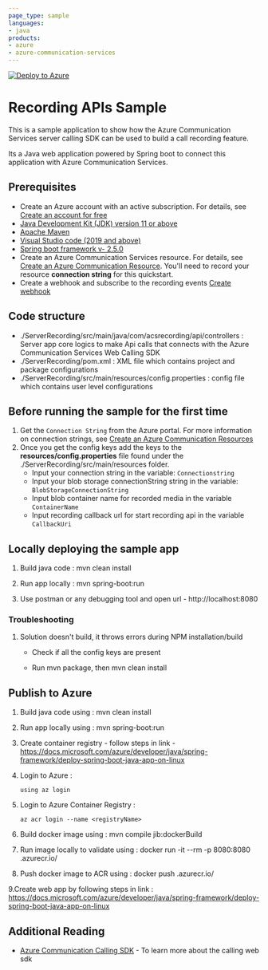 ```yaml
---
page_type: sample
languages:
- java
products:
- azure
- azure-communication-services
---
```


[![Deploy to Azure](https://aka.ms/deploytoazurebutton)](https://portal.azure.com/#create/Microsoft.Template/uri/https%3A%2F%2Fraw.githubusercontent.com%2FAzure-Samples%2Fcommunication-services-web-calling-hero%2Fmain%2Fdeploy%2Fazuredeploy.json)

# Recording APIs Sample

This is a sample application to show how the Azure Communication Services server calling SDK can be used to build a call recording feature.

Its a Java web application powered by Spring boot to connect this application with Azure Communication Services.

## Prerequisites

- Create an Azure account with an active subscription. For details, see [Create an account for free](https://azure.microsoft.com/free/?WT.mc_id=A261C142F)
- [Java Development Kit (JDK) version 11 or above](https://docs.microsoft.com/azure/developer/java/fundamentals/java-jdk-install)
- [Apache Maven](https://maven.apache.org/download.cgi)
- [Visual Studio code (2019 and above)](https://code.visualstudio.com/download)
- [Spring boot framework v- 2.5.0](https://spring.io/projects/spring-boot)
- Create an Azure Communication Services resource. For details, see [Create an Azure Communication Resource](https://docs.microsoft.com/azure/communication-services/quickstarts/create-communication-resource). You'll need to record your resource **connection string** for this quickstart.
- Create a webhook and subscribe to the recording events [Create webhook](https://docs.microsoft.com/azure/communication-services/quickstarts/voice-video-calling/download-recording-file-sample)

## Code structure

- ./ServerRecording/src/main/java/com/acsrecording/api/controllers : Server app core logics to make Api calls that connects with the Azure Communication Services Web Calling SDK
- ./ServerRecording/pom.xml : XML file which contains project and package configurations
- ./ServerRecording/src/main/resources/config.properties : config file which contains user level configurations

## Before running the sample for the first time
1. Get the `Connection String` from the Azure portal. For more information on connection strings, see [Create an Azure Communication Resources](https://docs.microsoft.com/azure/communication-services/quickstarts/create-communication-resource)
2. Once you get the config keys add the keys to the **resources/config.properties** file found under the ./ServerRecording/src/main/resources folder.
	- Input your connection string in the variable: `Connectionstring`
	- Input your blob storage connectionString string in the variable: `BlobStorageConnectionString`
	- Input blob container name for recorded media in the variable `ContainerName`
	- Input recording callback url for start recording api in the variable `CallbackUri`

## Locally deploying the sample app

1. Build java code : mvn clean install  

2. Run app locally : mvn spring-boot:run

3. Use postman or any debugging tool and open url - http://localhost:8080 

### Troubleshooting

1. Solution doesn\'t build, it throws errors during NPM installation/build

	- Check if all the config keys are present

	- Run mvn package, then mvn clean install

## Publish to Azure

1. Build java code using : mvn clean install  

2. Run app locally using : mvn spring-boot:run

3. Create container registry - follow steps in link - https://docs.microsoft.com/azure/developer/java/spring-framework/deploy-spring-boot-java-app-on-linux

4. Login to Azure :

	```azurecli
	using az login
	```

5. Login to Azure Container Registry :

	```azurecli
	az acr login --name <registryName>
	```

6. Build docker image using : mvn compile jib:dockerBuild  

7. Run image locally to validate using : docker run -it --rm -p 8080:8080   <registryName>.azurecr.io/<projectNameAndVersion>

8. Push docker image to ACR  using : docker push  <registryName>.azurecr.io/<projectNameAndVersion>

9.Create web app by following steps in link : https://docs.microsoft.com/azure/developer/java/spring-framework/deploy-spring-boot-java-app-on-linux

## Additional Reading

- [Azure Communication Calling SDK](https://docs.microsoft.com/azure/communication-services/concepts/voice-video-calling/calling-sdk-features) - To learn more about the calling web sdk